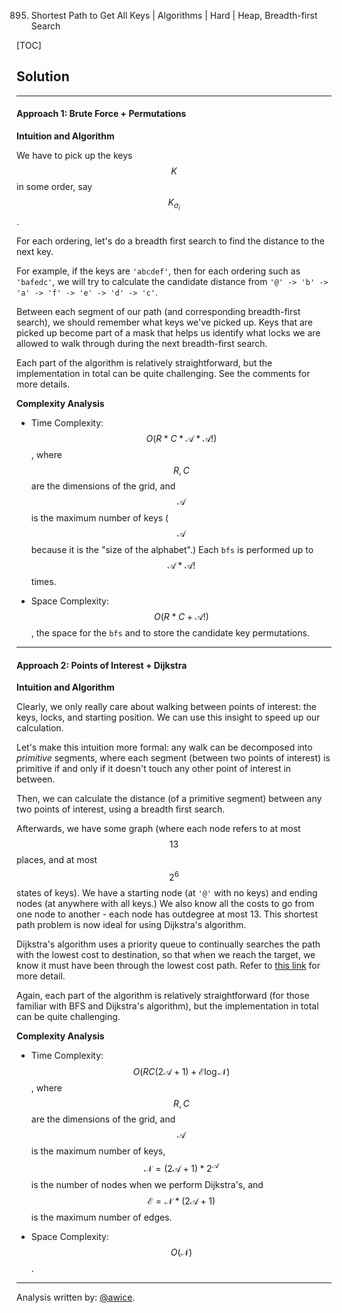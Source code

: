 895. Shortest Path to Get All Keys | Algorithms | Hard | Heap, Breadth-first Search

[TOC]

## Solution
---
#### Approach 1: Brute Force + Permutations

**Intuition and Algorithm**

We have to pick up the keys $$K$$ in some order, say $$K_{\sigma_i}$$.

For each ordering, let's do a breadth first search to find the distance to the next key.

For example, if the keys are `'abcdef'`, then for each ordering such as `'bafedc'`, we will try to calculate the candidate distance from `'@' -> 'b' -> 'a' -> 'f' -> 'e' -> 'd' -> 'c'`.

Between each segment of our path (and corresponding breadth-first search), we should remember what keys we've picked up.  Keys that are picked up become part of a mask that helps us identify what locks we are allowed to walk through during the next breadth-first search.

Each part of the algorithm is relatively straightforward, but the implementation in total can be quite challenging.  See the comments for more details.



**Complexity Analysis**

* Time Complexity:  $$O(R * C * \mathcal{A} * \mathcal{A}!)$$, where $$R, C$$ are the dimensions of the grid, and $$\mathcal{A}$$ is the maximum number of keys ($$\mathcal{A}$$ because it is the "size of the alphabet".)  Each `bfs` is performed up to $$\mathcal{A} * \mathcal{A}!$$ times.

* Space Complexity:  $$O(R * C + \mathcal{A}!)$$, the space for the `bfs` and to store the candidate key permutations.




---
#### Approach 2: Points of Interest + Dijkstra

**Intuition and Algorithm**

Clearly, we only really care about walking between points of interest: the keys, locks, and starting position.  We can use this insight to speed up our calculation.

Let's make this intuition more formal: any walk can be decomposed into *primitive* segments, where each segment (between two points of interest) is primitive if and only if it doesn't touch any other point of interest in between.

Then, we can calculate the distance (of a primitive segment) between any two points of interest, using a breadth first search.

Afterwards, we have some graph (where each node refers to at most $$13$$ places, and at most $$2^6$$ states of keys).  We have a starting node (at `'@'` with no keys) and ending nodes (at anywhere with all keys.)  We also know all the costs to go from one node to another - each node has outdegree at most 13.  This shortest path problem is now ideal for using Dijkstra's algorithm.

Dijkstra's algorithm uses a priority queue to continually searches the path with the lowest cost to destination, so that when we reach the target, we know it must have been through the lowest cost path.  Refer to [this link](https://en.wikipedia.org/wiki/Dijkstra%27s_algorithm) for more detail.

Again, each part of the algorithm is relatively straightforward (for those familiar with BFS and Dijkstra's algorithm), but the implementation in total can be quite challenging.



**Complexity Analysis**

* Time Complexity:  $$O(RC(2\mathcal{A} + 1) + \mathcal{E} \log \mathcal{N})$$, where $$R, C$$ are the dimensions of the grid, and $$\mathcal{A}$$ is the maximum number of keys, $$\mathcal{N} = (2\mathcal{A} + 1) * 2^\mathcal{A}$$ is the number of nodes when we perform Dijkstra's, and $$\mathcal{E} = \mathcal{N} * (2 \mathcal{A} + 1)$$ is the maximum number of edges.

* Space Complexity:  $$O(\mathcal{N})$$.




---


Analysis written by: [@awice](https://leetcode.com/awice).
